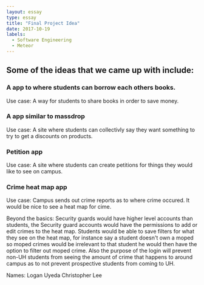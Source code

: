 ```yaml
---
layout: essay
type: essay
title: "Final Project Idea"
date: 2017-10-19
labels:
  - Software Engineering
  - Meteor
---
```


## Some of the ideas that we came up with include:

### A app to where students can borrow each others books.
Use case: A way for students to share books in order to save money.

### A app similar to massdrop
Use case: A site where students can collectivly say they want something to try to get a discounts on products.

### Petition app
Use case: A site where students can create petitions for things they would like to see on campus.

### Crime heat map app
Use case: Campus sends out crime reports as to where crime occured. It would be nice to see a heat map for cime.

Beyond the basics: Security guards would have higher level accounts than students, the Security guard accounts would have the permissions to add or edit crimes to the heat map. Students would be able to save filters for what they see on the heat map, for instance say a student doesn't own a moped so moped crimes would be irrelevant to that student he would then have the option to filter out moped crime. Also the purpose of the login will prevent non-UH students from seeing the amount of crime that happens to around campus as to not prevent prospective students from coming to UH.

Names:
Logan Uyeda
Christopher Lee
